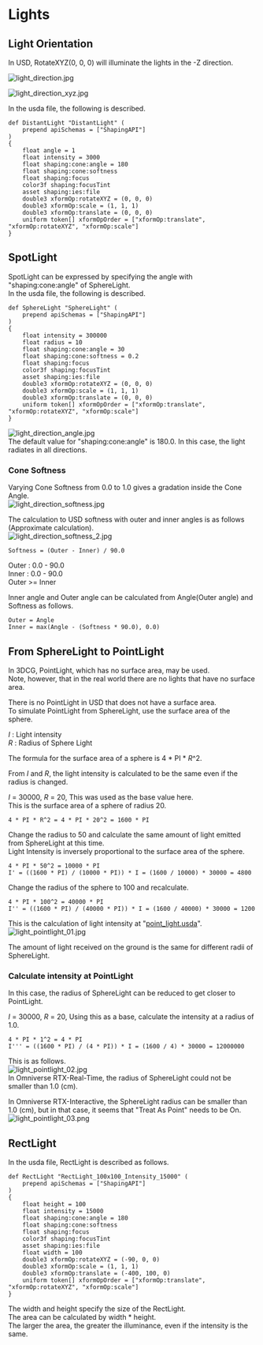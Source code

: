 # Lights

## Light Orientation

In USD, RotateXYZ(0, 0, 0) will illuminate the lights in the -Z direction.      

![light_direction.jpg](./images/Lights/light_direction.jpg)    

![light_direction_xyz.jpg](./images/Lights/light_direction_xyz.jpg)    

In the usda file, the following is described.     
```
def DistantLight "DistantLight" (
    prepend apiSchemas = ["ShapingAPI"]
)
{
    float angle = 1
    float intensity = 3000
    float shaping:cone:angle = 180
    float shaping:cone:softness
    float shaping:focus
    color3f shaping:focusTint
    asset shaping:ies:file
    double3 xformOp:rotateXYZ = (0, 0, 0)
    double3 xformOp:scale = (1, 1, 1)
    double3 xformOp:translate = (0, 0, 0)
    uniform token[] xformOpOrder = ["xformOp:translate", "xformOp:rotateXYZ", "xformOp:scale"]
}
```

## SpotLight

SpotLight can be expressed by specifying the angle with "shaping:cone:angle" of SphereLight.     
In the usda file, the following is described.     
```
def SphereLight "SphereLight" (
    prepend apiSchemas = ["ShapingAPI"]
)
{
    float intensity = 300000
    float radius = 10
    float shaping:cone:angle = 30
    float shaping:cone:softness = 0.2
    float shaping:focus
    color3f shaping:focusTint
    asset shaping:ies:file
    double3 xformOp:rotateXYZ = (0, 0, 0)
    double3 xformOp:scale = (1, 1, 1)
    double3 xformOp:translate = (0, 0, 0)
    uniform token[] xformOpOrder = ["xformOp:translate", "xformOp:rotateXYZ", "xformOp:scale"]
}
```
![light_direction_angle.jpg](./images/Lights/light_direction_angle.jpg)    
The default value for "shaping:cone:angle" is 180.0. In this case, the light radiates in all directions.      

### Cone Softness

Varying Cone Softness from 0.0 to 1.0 gives a gradation inside the Cone Angle.    
![light_direction_softness.jpg](./images/Lights/light_direction_softness.jpg)    

The calculation to USD softness with outer and inner angles is as follows (Approximate calculation).     
![light_direction_softness_2.jpg](./images/Lights/light_direction_softness_2.jpg)    

```
Softness = (Outer - Inner) / 90.0
```
Outer : 0.0 - 90.0      
Inner : 0.0 - 90.0      
Outer &gt;= Inner     


Inner angle and Outer angle can be calculated from Angle(Outer angle) and Softness as follows.      

```
Outer = Angle
Inner = max(Angle - (Softness * 90.0), 0.0)
```

## From SphereLight to PointLight

In 3DCG, PointLight, which has no surface area, may be used.     
Note, however, that in the real world there are no lights that have no surface area.      

There is no PointLight in USD that does not have a surface area.      
To simulate PointLight from SphereLight, use the surface area of the sphere.     

*I* : Light intensity      
*R* : Radius of Sphere Light      

The formula for the surface area of a sphere is 4 * PI * *R*^2.     

From *I* and *R*, the light intensity is calculated to be the same even if the radius is changed.     

*I* = 30000, *R* = 20, This was used as the base value here.      
This is the surface area of a sphere of radius 20.     
```
4 * PI * R^2 = 4 * PI * 20^2 = 1600 * PI
```

Change the radius to 50 and calculate the same amount of light emitted from SphereLight at this time.     
Light Intensity is inversely proportional to the surface area of the sphere.     

```
4 * PI * 50^2 = 10000 * PI
I' = ((1600 * PI) / (10000 * PI)) * I = (1600 / 10000) * 30000 = 4800
```

Change the radius of the sphere to 100 and recalculate.     
```
4 * PI * 100^2 = 40000 * PI
I'' = ((1600 * PI) / (40000 * PI)) * I = (1600 / 40000) * 30000 = 1200
```

This is the calculation of light intensity at "[point_light.usda](../samples/light/point_light.usda)".     
![light_pointlight_01.jpg](./images/Lights/light_pointlight_01.jpg)     

The amount of light received on the ground is the same for different radii of SphereLight.     

### Calculate intensity at PointLight

In this case, the radius of SphereLight can be reduced to get closer to PointLight.      

*I* = 30000, *R* = 20, Using this as a base, calculate the intensity at a radius of 1.0.    

```
4 * PI * 1^2 = 4 * PI
I''' = ((1600 * PI) / (4 * PI)) * I = (1600 / 4) * 30000 = 12000000
```

This is as follows.     
![light_pointlight_02.jpg](./images/Lights/light_pointlight_02.jpg)     
In Omniverse RTX-Real-Time, the radius of SphereLight could not be smaller than 1.0 (cm).     

In Omniverse RTX-Interactive, the SphereLight radius can be smaller than 1.0 (cm), but in that case, it seems that "Treat As Point" needs to be On.     
![light_pointlight_03.png](./images/Lights/light_pointlight_03.png)     


## RectLight

In the usda file, RectLight is described as follows.     

```
def RectLight "RectLight_100x100_Intensity_15000" (
    prepend apiSchemas = ["ShapingAPI"]
)
{
    float height = 100
    float intensity = 15000
    float shaping:cone:angle = 180
    float shaping:cone:softness
    float shaping:focus
    color3f shaping:focusTint
    asset shaping:ies:file
    float width = 100
    double3 xformOp:rotateXYZ = (-90, 0, 0)
    double3 xformOp:scale = (1, 1, 1)
    double3 xformOp:translate = (-400, 100, 0)
    uniform token[] xformOpOrder = ["xformOp:translate", "xformOp:rotateXYZ", "xformOp:scale"]
}
```
The width and height specify the size of the RectLight.     
The area can be calculated by width * height.     
The larger the area, the greater the illuminance, even if the intensity is the same.    

